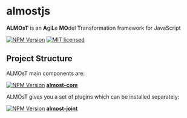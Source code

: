 # almostjs
__ALMOsT__ is an **A**gi**L**e **MO**del **T**ransformation framework for JavaScript

[![NPM Version][npm-image]][npm-url]
[![MIT licensed][license-image]][license-url]

Project Structure
---

ALMOsT main components are:

[![NPM Version][core-npm-image]][core-npm-url] [__almost-core__](https://github.com/B3rn475/almostjs-core)

ALMOsT gives you a set of plugins which can be installed separately:

[![NPM Version][joint-npm-image]][joint-npm-url] [__almost-joint__](https://github.com/B3rn475/almostjs-core)

[npm-image]: https://img.shields.io/npm/v/almost.svg
[npm-url]: https://npmjs.org/package/almost
[core-npm-image]: https://img.shields.io/npm/v/almost-core.svg
[core-npm-url]: https://npmjs.org/package/almost-core
[joint-npm-image]: https://img.shields.io/npm/v/almost-joint.svg
[joint-npm-url]: https://npmjs.org/package/almost-joint
[license-image]: https://img.shields.io/badge/license-MIT-blue.svg
[license-url]: https://raw.githubusercontent.com/B3rn475/almostjs/master/LICENSE
